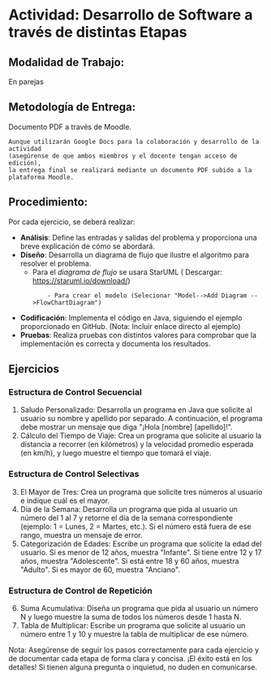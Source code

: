 # Actividad: Desarrollo de Software a través de distintas Etapas

## Modalidad de Trabajo: 
En parejas

## Metodología de Entrega: 
Documento PDF a través de Moodle. 
```
Aunque utilizarán Google Docs para la colaboración y desarrollo de la actividad
(asegúrense de que ambos miembros y el docente tengan acceso de edición),
la entrega final se realizará mediante un documento PDF subido a la plataforma Moodle.
```
## Procedimiento: 

Por cada ejercicio, se deberá realizar:

* **Análisis**: Define las entradas y salidas del problema y proporciona una breve explicación de cómo se abordará.
* **Diseño**: Desarrolla un diagrama de flujo que ilustre el algoritmo para resolver el problema.
    * Para el *diagrama de flujo* se usara StarUML  (       Descargar: https://staruml.io/download/) 
      ```
          - Para crear el modelo (Selecionar "Model-->Add Diagram -->FlowChartDiagram")
      ````
* **Codificación**: Implementa el código en Java, siguiendo el ejemplo proporcionado en GitHub. (Nota: Incluir enlace directo al ejemplo)
* **Pruebas**: Realiza pruebas con distintos valores para comprobar que la implementación es correcta y documenta los resultados.

## Ejercicios
### Estructura de Control Secuencial

1. Saludo Personalizado: Desarrolla un programa en Java que solicite al usuario su nombre y apellido por separado. A continuación, el programa debe mostrar un mensaje que diga "¡Hola [nombre] [apellido]!".
2. Cálculo del Tiempo de Viaje: Crea un programa que solicite al usuario la distancia a recorrer (en kilómetros) y la velocidad promedio esperada (en km/h), y luego muestre el tiempo que tomará el viaje.

### Estructura de Control Selectivas

3. El Mayor de Tres: Crea un programa que solicite tres números al usuario e indique cuál es el mayor.
4. Día de la Semana: Desarrolla un programa que pida al usuario un número del 1 al 7 y retorne el día de la semana correspondiente (ejemplo: 1 = Lunes, 2 = Martes, etc.). Si el número está fuera de ese rango, muestra un mensaje de error.
5. Categorización de Edades: Escribe un programa que solicite la edad del usuario. Si es menor de 12 años, muestra "Infante". Si tiene entre 12 y 17 años, muestra "Adolescente". Si está entre 18 y 60 años, muestra "Adulto". Si es mayor de 60, muestra "Anciano".

### Estructura de Control de Repetición
6. Suma Acumulativa: Diseña un programa que pida al usuario un número N y luego muestre la suma de todos los números desde 1 hasta N.
7. Tabla de Multiplicar: Escribe un programa que solicite al usuario un número entre 1 y 10 y muestre la tabla de multiplicar de ese número.
    
Nota: Asegúrense de seguir los pasos correctamente para cada ejercicio y de documentar cada etapa de forma clara y concisa. ¡El éxito está en los detalles! Si tienen alguna pregunta o inquietud, no duden en comunicarse.

